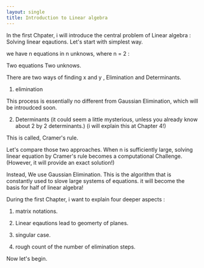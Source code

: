```yaml
---
layout: single
title: Introduction to Linear algebra 
---
```



In the first Chpater, i will  introduce the central problem of Linear algebra : Solving linear eqautions. 
Let's start with simplest way.

 we have n equations in n unknows, where n = 2 : 

Two equations 
Two unknows. 

There are two ways of finding x and y , Elimination and Determinants. 

1. elimination 

This process is essentially no different from Gaussian Elimination, which will be introudced soon.  

2. Determinants (it could seem a little mysterious, unless you already know about 2 by 2 determinants.) 
(i will explain this at Chapter 4!) 

This is called, Cramer's rule. 

Let's compare those two approaches. 
When n is sufficiently large, solving linear equation by Cramer's rule becomes a computational Challenge. (However, it will provide an exact solution!) 

Instead, We use Gaussian Elimination. This is the algorithm that is constantly used to slove large systems of equations. it will become the basis for half of linear algebra! 


During the first Chapter, i want to explain four deeper aspects : 

1. matrix notations. 

2. Linear eqautions lead to geomerty of planes. 

3. singular case. 

4. rough count of the number of elimination steps. 
 
Now let's begin. 
